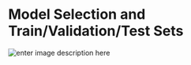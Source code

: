 # Model Selection and Train/Validation/Test Sets
![enter image description here](https://lh3.googleusercontent.com/kJXNYkQLHGG7LbppzjfPDvRv754SnpCynXJlue_hsb7sCurR-5xBMgXUB3LimOG85v0UtV2OF0g)


<!--stackedit_data:
eyJoaXN0b3J5IjpbLTUwMzk4NTM3MV19
-->